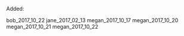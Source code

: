 Added:

bob_2017_10_22
jane_2017_02_13
megan_2017_10_17
megan_2017_10_20
megan_2017_10_21
megan_2017_10_22